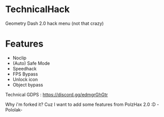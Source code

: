 # TechnicalHack
Geometry Dash 2.0 hack menu (not that crazy)

# Features
- Noclip
- (Auto) Safe Mode
- Speedhack
- FPS Bypass
- Unlock icon
- Object bypass

Technical GDPS : https://discord.gg/edmgrGhGtr

Why i'm forked it? Cuz I want to add some features from PolzHax 2.0 :D -Pololak-
